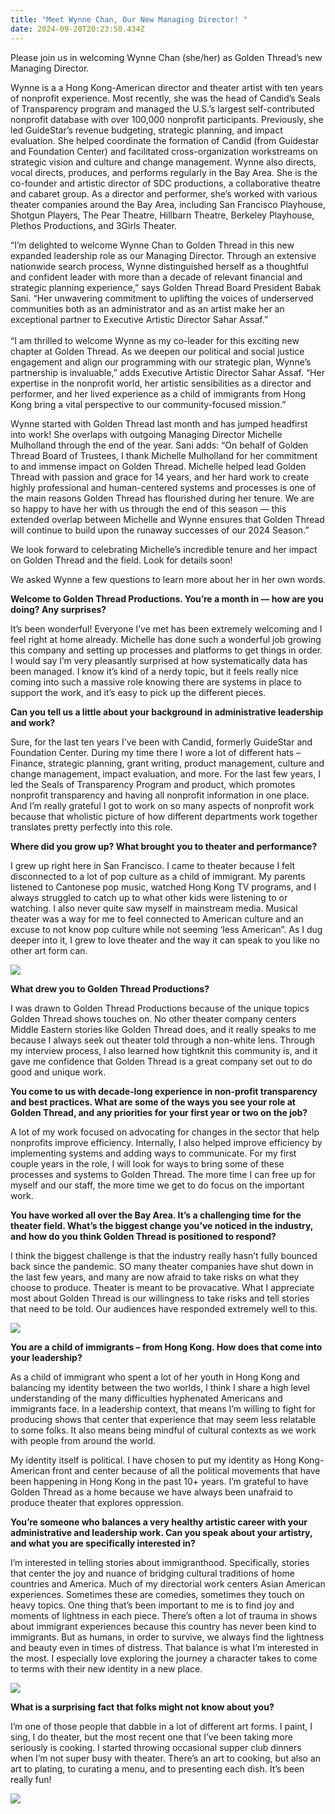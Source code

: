 ```yaml
---
title: "Meet Wynne Chan, Our New Managing Director! "
date: 2024-09-20T20:23:50.434Z
---
```

Please join us in welcoming Wynne Chan (she/her) as Golden Thread’s new Managing Director. 

Wynne is a a Hong Kong-American director and theater artist with ten years of nonprofit experience. Most recently, she was the head of Candid’s Seals of Transparency program and managed the U.S.’s largest self-contributed nonprofit database with over 100,000 nonprofit participants. Previously, she led GuideStar’s revenue budgeting, strategic planning, and impact evaluation. She helped coordinate the formation of Candid (from Guidestar and Foundation Center) and facilitated cross-organization workstreams on strategic vision and culture and change management. Wynne also directs, vocal directs, produces, and performs regularly in the Bay Area. She is the co-founder and artistic director of SDC productions, a collaborative theatre and cabaret group. As a director and performer, she’s worked with various theater companies around the Bay Area, including San Francisco Playhouse, Shotgun Players, The Pear Theatre, Hillbarn Theatre, Berkeley Playhouse, Plethos Productions, and 3Girls Theater. 

“I’m delighted to welcome Wynne Chan to Golden Thread in this new expanded leadership role as our Managing Director. Through an extensive nationwide search process, Wynne distinguished herself as a thoughtful and confident leader with more than a decade of relevant financial and strategic planning experience,” says Golden Thread Board President Babak Sani. “Her unwavering commitment to uplifting the voices of underserved communities both as an administrator and as an artist make her an exceptional partner to Executive Artistic Director Sahar Assaf.” \
\
“I am thrilled to welcome Wynne as my co-leader for this exciting new chapter at Golden Thread. As we deepen our political and social justice engagement and align our programming with our strategic plan, Wynne’s partnership is invaluable,” adds Executive Artistic Director Sahar Assaf. “Her expertise in the nonprofit world, her artistic sensibilities as a director and performer, and her lived experience as a child of immigrants from Hong Kong bring a vital perspective to our community-focused mission.” 

Wynne started with Golden Thread last month and has jumped headfirst into work! She overlaps with outgoing Managing Director Michelle Mulholland through the end of the year. Sani adds: “On behalf of Golden Thread Board of Trustees, I thank Michelle Mulholland for her commitment to and immense impact on Golden Thread. Michelle helped lead Golden Thread with passion and grace for 14 years, and her hard work to create highly professional and human-centered systems and processes is one of the main reasons Golden Thread has flourished during her tenure. We are so happy to have her with us through the end of this season — this extended overlap between Michelle and Wynne ensures that Golden Thread will continue to build upon the runaway successes of our 2024 Season.” 

We look forward to celebrating Michelle’s incredible tenure and her impact on Golden Thread and the field. Look for details soon! 

We asked Wynne a few questions to learn more about her in her own words. 

**Welcome to Golden Thread Productions. You’re a month in — how are you doing? Any surprises?** 

It’s been wonderful! Everyone I’ve met has been extremely welcoming and I feel right at home already. Michelle has done such a wonderful job growing this company and setting up processes and platforms to get things in order. I would say I’m very pleasantly surprised at how systematically data has been managed. I know it’s kind of a nerdy topic, but it feels really nice coming into such a massive role knowing there are systems in place to support the work, and it’s easy to pick up the different pieces. 

**Can you tell us a little about your background in administrative leadership and work?** 

Sure, for the last ten years I’ve been with Candid, formerly GuideStar and Foundation Center. During my time there I wore a lot of different hats – Finance, strategic planning, grant writing, product management, culture and change management, impact evaluation, and more. For the last few years, I led the Seals of Transparency Program and product, which promotes nonprofit transparency and having all nonprofit information in one place. And I’m really grateful I got to work on so many aspects of nonprofit work because that wholistic picture of how different departments work together translates pretty perfectly into this role. 

**Where did you grow up? What brought you to theater and performance?** 

I grew up right here in San Francisco. I came to theater because I felt disconnected to a lot of pop culture as a child of immigrant. My parents listened to Cantonese pop music, watched Hong Kong TV programs, and I always struggled to catch up to what other kids were listening to or watching. I also never quite saw myself in mainstream media. Musical theater was a way for me to feel connected to American culture and an excuse to not know pop culture while not seeming ‘less American”. As I dug deeper into it, I grew to love theater and the way it can speak to you like no other art form can. 

![](https://ucarecdn.com/ca80dba6-9969-44e6-940b-36349f1260e0/)

**What drew you to Golden Thread Productions?** 

I was drawn to Golden Thread Productions because of the unique topics Golden Thread shows touches on. No other theater company centers Middle Eastern stories like Golden Thread does, and it really speaks to me because I always seek out theater told through a non-white lens.  Through my interview process, I also learned how tightknit this community is, and it gave me confidence that Golden Thread is a great company set out to do good and unique work. 

**You come to us with decade-long experience in non-profit transparency and best practices. What are some of the ways you see your role at Golden Thread, and any priorities for your first year or two on the job?** 

A lot of my work focused on advocating for changes in the sector that help nonprofits improve efficiency. Internally, I also helped improve efficiency by implementing systems and adding ways to communicate. For my first couple years in the role, I will look for ways to bring some of these processes and systems to Golden Thread. The more time I can free up for myself and our staff, the more time we get to do focus on the important work. 

**You have worked all over the Bay Area. It’s a challenging time for the theater field. What’s the biggest change you’ve noticed in the industry, and how do you think Golden Thread is positioned to respond?** 

I think the biggest challenge is that the industry really hasn’t fully bounced back since the pandemic. SO many theater companies have shut down in the last few years, and many  are now afraid to take risks on what they choose to produce. Theater is meant to be provacative. What I appreciate most about Golden Thread is our willingness to take risks and tell stories that need to be told. Our audiences have responded extremely well to this. 

![](https://ucarecdn.com/5295e74a-49e8-48c1-9f6b-9f9f403d55c3/)

**You are a child of immigrants – from Hong Kong. How does that come into your leadership?** 

As a child of immigrant who spent a lot of her youth in Hong Kong and balancing my identity between the two worlds, I think I share a high level understanding of the many difficulties hyphenated Americans and immigrants face. In a leadership context, that means I’m willing to fight for producing shows that center that experience that may seem less relatable to some folks. It also means being mindful of cultural contexts as we work with people from around the world. 

My identity itself is political. I have chosen to put my identity as Hong Kong-American front and center because of all the political movements that have been happening in Hong Kong in the past 10+ years. I’m grateful to have Golden Thread as a home because we have always been unafraid to produce theater that explores oppression. 

**You’re someone who balances a very healthy artistic career with your administrative and leadership work. Can you speak about your artistry, and what you are specifically interested in?** 

I’m interested in telling stories about immigranthood. Specifically, stories that center the joy and nuance of bridging cultural traditions of home countries and America. Much of my directorial work centers Asian American experiences. Sometimes these are comedies, sometimes they touch on heavy topics. One thing that’s been important to me is to find joy and moments of lightness in each piece. There’s often a lot of trauma in shows about immigrant experiences because this country has never been kind to immigrants. But as humans, in order to survive, we always find the lightness and beauty even in times of distress. That balance is what I’m interested in the most. I especially love exploring the journey a character takes to come to terms with their new identity in a new place. 

![](https://ucarecdn.com/880089cc-32a3-4dad-b79d-23f4934a0705/)

**What is a surprising fact that folks might not know about you?** 

I’m one of those people that dabble in a lot of different art forms. I paint, I sing, I do theater, but the most recent one that I’ve been taking more seriously is cooking. I started throwing occasional supper club dinners when I’m not super busy with theater. There’s an art to cooking, but also an art to plating, to curating a menu, and to presenting each dish. It’s been really fun! 

![](https://ucarecdn.com/6dbbc552-3c6a-44a9-976a-ae69569a12a7/)
